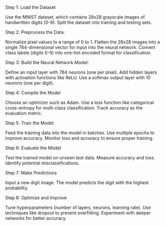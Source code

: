 Step 1: Load the Dataset

Use the MNIST dataset, which contains 28x28 grayscale images of handwritten digits (0-9).
Split the dataset into training and testing sets.

Step 2: Preprocess the Data:

Normalize pixel values to a range of 0 to 1.
Flatten the 28x28 images into a single 784-dimensional vector for input into the neural network.
Convert class labels (digits 0-9) into one-hot encoded format for classification.

Step 3: Build the Neural Network Model:

Define an input layer with 784 neurons (one per pixel).
Add hidden layers with activation functions like ReLU.
Use a softmax output layer with 10 neurons (one per digit).

Step 4: Compile the Model

Choose an optimizer such as Adam.
Use a loss function like categorical cross-entropy for multi-class classification.
Track accuracy as the evaluation metric.

Step 5: Train the Model

Feed the training data into the model in batches.
Use multiple epochs to improve accuracy.
Monitor loss and accuracy to ensure proper training.

Step 6: Evaluate the Model

Test the trained model on unseen test data.
Measure accuracy and loss.
Identify potential misclassifications.

Step 7: Make Predictions

Input a new digit image.
The model predicts the digit with the highest probability.

Step 8: Optimize and Improve

Tune hyperparameters (number of layers, neurons, learning rate).
Use techniques like dropout to prevent overfitting.
Experiment with deeper networks for better accuracy.
